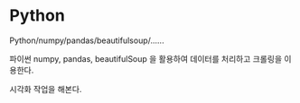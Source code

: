 # Python
Python/numpy/pandas/beautifulsoup/......


파이썬 
numpy, pandas, beautifulSoup 을 활용하여 데이터를 처리하고 
크롤링을 이용한다.

시각화 작업을 해본다.
